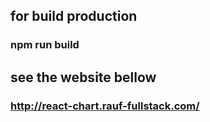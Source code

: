 ## for build production
### npm run build

## see the website bellow
### http://react-chart.rauf-fullstack.com/
